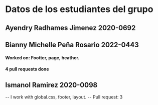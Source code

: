 # Datos de los estudiantes del grupo

## Ayendry Radhames Jimenez 2020-0692

## Bianny Michelle Peña Rosario 2022-0443
<h4>Worked on: Footter, page, heather.</h4>
<h4>4 pull requests done</h4>

## Ismanol Ramirez 2020-0098
-- I work with global.css, footer, layout.
-- Pull request: 3
